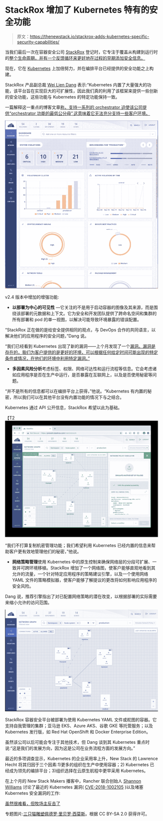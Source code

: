 # StackRox 增加了 Kubernetes 特有的安全功能

> 原文：<https://thenewstack.io/stackrox-adds-kubernetes-specific-security-capabilities/>

当我们最后一次在容器安全公司 [StackRox](https://www.stackrox.com/) 登记时，它专注于覆盖从构建到运行时的[整个生命周期，并有一个反馈循环来更好地在过程的早期添加安全信息。](https://thenewstack.io/stackrox-adds-feedback-loop-orchestrator-security/)

现在，它在 [Kubernetes](https://www.stackrox.com/kubernetes-security/) 上加倍努力，并在编排平台已经提供的安全功能之上构建。

StackRox 产品副总裁 [Wei Lien Dang](https://www.linkedin.com/in/weiliendang/) 表示:“Kubernetes 内置了大量强大的功能，该平台旨在实现巨大的可扩展性，因此我们真的利用了该框架来提供一些创新的安全功能，这些功能与 Kubernetes 的特定功能保持一致。

一篇解释这一重点的博客文章[称，支持一系列的 orchestrator 迫使该公司提供“orchestrator 功能的最低公分母”,这意味着它无法充分支持一些客户环境。](https://www.stackrox.com/post/2019/01/stackrox-is-all-in-on-kubernetes-and-it-makes-your-container-security-better/)

[![](img/8ffa5ee351e92cd9f07d090f5a2710b9.png)](https://www.stackrox.com/post/2019/01/stackrox-is-all-in-on-kubernetes-and-it-makes-your-container-security-better/)

v2.4 版本中增加的增强功能:

*   **以部署为中心的可见性** —它关注的不是用于启动容器的图像及其来源，而是围绕该部署的元数据和上下文。它为安全和开发团队提供了跨命名空间和集群的所有部署和 pod 的单一视图，以解决可能导致环境暴露的错误配置。

“StackRox 正在做的是给安全提供相同的观点，与 DevOps 合作的共同语言，以解决他们的应用程序的安全问题，”Dang 说。

“我们已经看到 Kubernetes 出现了新的漏洞——上个月发现了一个[漏洞。漏洞是存在的，我们为客户提供的是更好的环境，可以根据任何给定时间可能出现的特定条件或情况，在他们的环境中利用特定漏洞。”](/critical-vulnerability-allows-kubernetes-node-hacking/)

*   **多因素风险分析**考虑标签、权限、网络可达性和运行流程等信息。它会考虑诸如应用程序是否在生产中运行，是否暴露在互联网上，以及是否使用秘密等问题。

“并不是所有的信息都可以在编排平台上获得，”他说。“Kubernetes 有内置的秘密，所以我们可以在其他平台没有内置功能的情况下与之结合。

Kubernetes 通过 API 公开信息，StackRox 希望以此为基础。

【T2![](img/6e20e23c3fd067c0524dcd90a8291c49.png)

“我们不打算复制机密管理功能；我们希望利用 Kubernetes 已经内置的信息来帮助客户更有效地管理他们的秘密，”他说。

*   **网络策略管理**使用 Kubernetes 中的原生控制来确保网络层的分段可扩展、一致并可跨环境移植。StackRox 增加了一个网络图，使客户能够直观地看到其允许的流量，一个针对特定应用程序的策略建议引擎，以及一个使用网络 YAML 文件的策略模拟器，使客户能够了解提议的更改将如何影响应用程序的安全风险。

Dang 说，推荐引擎指出了对已配置网络策略的潜在改变，以根据部署的实际需要来缩小允许的访问范围。

![](img/d7aff6c93e77e4e4955a2c6202e74d41.png)

StackRox 容器安全平台被部署为使用 Kubernetes YAML 文件或舵图的容器。它支持自我管理的集群；亚马逊 EKS、Azure AKS、谷歌 GKE 等托管服务；以及 Kubernetes 发行版，如 Red Hat OpenShift 和 Docker Enterprise Edition。

虽然该公司以后可能会专注于其他技术，但 Dang 谈到其 Kubernetes 重点时说:“这是我们的发展方向，因为这是公司在业务流程方面的发展方向。”

最近的多项调查显示，Kubernetes 的企业采用率上升，New Stack 的 Lawrence Hecht 将其归因于三个因素:1)更多的组织在生产中使用容器；2) Kubernetes 已经成为领先的编排平台；3)组织选择在云原生航程中更早采用 Kubernetes。

在上个月的 New Stack Makers 播客中，Rancher 联合创始人 [Shannon Williams](https://www.linkedin.com/in/smw355/) 讨论了最近的 Kubernetes 漏洞( [CVE-2018-1002105](https://github.com/kubernetes/kubernetes/issues/71411) )以及堵塞 Kubernetes 安全漏洞的工作:

[虽然很难看，但牧场主反击了](https://thenewstack.simplecast.com/episodes/it-was-ugly-but-rancher-fought-back)

专题图片:[三只猫雕塑](https://www.flickr.com/photos/pedrosimoes7/9698576783/in/photolist-fM2JZ6-p6y47H-4NizCV-e2vreq-934f7p-5Lnhj4-oLBHGY-pCxxHw-m7m6qB-4bmds9-pfzibm-qhS1js-fJoUri-gnTAEC-nevWK2-d63vbN-k3kb6T-2tceC-bpYk7D-pBi8DD-88YbwP-9d2KpJ-i4urYC-99MgP4-dWHxGP-8aMtDr-CGj1j9-8aC3Hc-oLE82Y-5A4Zaz-98WAVS-Pxbv3Q-6AGmnP-d8D2H-qPJjkK-dLTcG6-qQhVvv-qBFzYz-dj65RB-aTZsWc-dzACa7-ddJvg3-rA48qJ-dmsHJx-b4RGhr-bvDmTe-2gpsmi-joQRUk-8YFKs2-bkEBYg)[佩德罗·里贝罗·西莫斯](https://www.flickr.com/photos/pedrosimoes7/)。根据 CC BY-SA 2.0 获得许可。

<svg xmlns:xlink="http://www.w3.org/1999/xlink" viewBox="0 0 68 31" version="1.1"><title>Group</title> <desc>Created with Sketch.</desc></svg>
